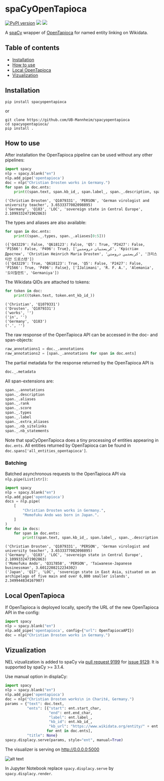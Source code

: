 # spaCyOpenTapioca

[![PyPI version](https://badge.fury.io/py/spacyopentapioca.svg)](https://badge.fury.io/py/spacyopentapioca) <a href="https://ub-mannheim.github.io/spacyopentapioca"><img src="https://img.shields.io/badge/docs-JB-green.svg"/></a> <a href="https://mybinder.org/v2/gh/UB-Mannheim/spacyopentapioca/main?urlpath=tree/docs/docs/demo.ipynb"><img src="https://img.shields.io/badge/launch-binder-blue.svg"/></a>

A [spaCy](https://spacy.io) wrapper of [OpenTapioca](https://opentapioca.org) for named entity linking on Wikidata.

## Table of contents
* [Installation](#installation)
* [How to use](#how-to-use)
* [Local OpenTapioca](#local-opentapioca)
* [Vizualization](#vizualization)

## Installation

```shell
pip install spacyopentapioca
```

or
```shell
git clone https://github.com/UB-Mannheim/spacyopentapioca
cd spacyopentapioca/
pip install .
```

## How to use

After installation the OpenTapioca pipeline can be used without any other pipelines:
```python
import spacy
nlp = spacy.blank("en")
nlp.add_pipe('opentapioca')
doc = nlp("Christian Drosten works in Germany.")
for span in doc.ents:
    print((span.text, span.kb_id_, span.label_, span._.description, span._.score))
```
```shell
('Christian Drosten', 'Q1079331', 'PERSON', 'German virologist and university teacher', 3.6533377082098895)
('Germany', 'Q183', 'LOC', 'sovereign state in Central Europe', 2.1099332471902863)
```

The types and aliases are also available:
```python
for span in doc.ents:
    print((span._.types, span._.aliases[0:5]))
```
```shell
({'Q43229': False, 'Q618123': False, 'Q5': True, 'P2427': False, 'P1566': False, 'P496': True}, ['كريستيان دروستين', 'Крістіан Дростен', 'Christian Heinrich Maria Drosten', 'کریستین دروستن', '크리스티안 드로스텐'])
({'Q43229': True, 'Q618123': True, 'Q5': False, 'P2427': False, 'P1566': True, 'P496': False}, ['IJalimani', 'R. F. A.', 'Alemania', '도이칠란트', 'Germaniya'])
```

The Wikidata QIDs are attached to tokens:
```python
for token in doc:
    print((token.text, token.ent_kb_id_))
```
```shell
('Christian', 'Q1079331')
('Drosten', 'Q1079331')
('works', '')
('in', '')
('Germany', 'Q183')
('.', '')
```

The raw response of the OpenTapioca API can be accessed in the doc- and span-objects:
```python
raw_annotations1 = doc._.annotations
raw_annotations2 = [span._.annotations for span in doc.ents]
```

The partial metadata for the response returned by the OpenTapioca API is
```python
doc._.metadata
```

All span-extensions are:
```python
span._.annotations
span._.description
span._.aliases
span._.rank
span._.score
span._.types
span._.label
span._.extra_aliases
span._.nb_sitelinks
span._.nb_statements
```

Note that spaCyOpenTapioca does a tiny processing of entities appearing in `doc.ents`. All entities returned by OpenTapioca can be found in `doc.spans['all_entities_opentapioca']`.
### Batching

Batched asynchronous requests to the OpenTapioca API via `nlp.pipe(List[str])`:
```python
import spacy
nlp = spacy.blank("en")
nlp.add_pipe('opentapioca')
docs = nlp.pipe(
    [
        "Christian Drosten works in Germany.",
        "Momofuku Ando was born in Japan.".
    ]
)
for doc in docs:
    for span in doc.ents:
        print((span.text, span.kb_id_, span.label_, span._.description, span._.score))

```
```shell
('Christian Drosten', 'Q1079331', 'PERSON', 'German virologist and university teacher', 3.6533377082098895)
('Germany', 'Q183', 'LOC', 'sovereign state in Central Europe', 2.1099332471902863)
('Momofuku Ando', 'Q317858', 'PERSON', 'Taiwanese-Japanese businessman', 3.6012208212234302)
('Japan', 'Q17', 'LOC', 'sovereign state in East Asia, situated on an archipelago of five main and over 6,800 smaller islands', 2.349944834167907)
```

## Local OpenTapioca

If OpenTapioca is deployed locally, specify the URL of the new OpenTapioca API in the config:
```python
import spacy
nlp = spacy.blank("en")
nlp.add_pipe('opentapioca', config={"url": OpenTapiocaAPI})
doc = nlp("Christian Drosten works in Germany.")
```
## Vizualization

NEL vizualization is added to spaCy via [pull request 9199](https://github.com/explosion/spaCy/pull/9199) for [issue 9129](https://github.com/explosion/spaCy/issues/9129). It is supported by spaCy >= 3.1.4.

Use manual option in displaCy:
```python
import spacy
nlp = spacy.blank("en")
nlp.add_pipe('opentapioca')
doc = nlp("Christian Drosten works\n in Charité, Germany.")
params = {"text": doc.text,
          "ents": [{"start": ent.start_char,
                    "end": ent.end_char,
                    "label": ent.label_,
                    "kb_id": ent.kb_id_,
                    "kb_url": "https://www.wikidata.org/entity/" + ent.kb_id_}
                   for ent in doc.ents],
          "title": None}
spacy.displacy.serve(params, style="ent", manual=True)
```
The visualizer is serving on http://0.0.0.0:5000

![alt text](https://github.com/UB-Mannheim/spacyopentapioca/blob/main/images/nel_vizualization.png)

In Jupyter Notebook replace `spacy.displacy.serve` by `spacy.displacy.render`.
